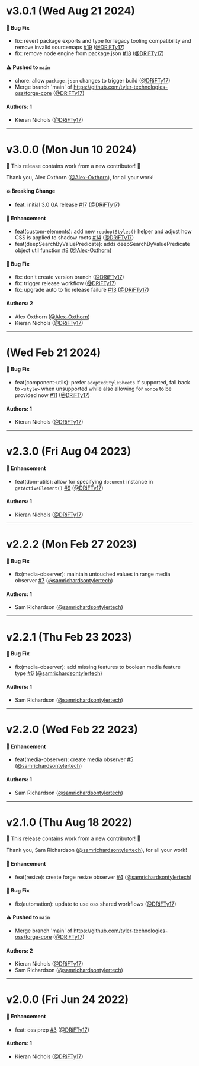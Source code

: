 # v3.0.1 (Wed Aug 21 2024)

#### 🐛 Bug Fix

- fix: revert package exports and type for legacy tooling compatibility and remove invalid sourcemaps [#19](https://github.com/tyler-technologies-oss/forge-core/pull/19) ([@DRiFTy17](https://github.com/DRiFTy17))
- fix: remove node engine from package.json [#18](https://github.com/tyler-technologies-oss/forge-core/pull/18) ([@DRiFTy17](https://github.com/DRiFTy17))

#### ⚠️ Pushed to `main`

- chore: allow `package.json` changes to trigger build ([@DRiFTy17](https://github.com/DRiFTy17))
- Merge branch 'main' of https://github.com/tyler-technologies-oss/forge-core ([@DRiFTy17](https://github.com/DRiFTy17))

#### Authors: 1

- Kieran Nichols ([@DRiFTy17](https://github.com/DRiFTy17))

---

# v3.0.0 (Mon Jun 10 2024)

:tada: This release contains work from a new contributor! :tada:

Thank you, Alex Oxthorn ([@Alex-Oxthorn](https://github.com/Alex-Oxthorn)), for all your work!

#### 💥 Breaking Change

- feat: initial 3.0 GA release [#17](https://github.com/tyler-technologies-oss/forge-core/pull/17) ([@DRiFTy17](https://github.com/DRiFTy17))

#### 🚀 Enhancement

- feat(custom-elements): add new `readoptStyles()` helper and adjust how CSS is applied to shadow roots [#14](https://github.com/tyler-technologies-oss/forge-core/pull/14) ([@DRiFTy17](https://github.com/DRiFTy17))
- feat(deepSearchByValuePredicate): adds deepSearchByValuePredicate object util function [#8](https://github.com/tyler-technologies-oss/forge-core/pull/8) ([@Alex-Oxthorn](https://github.com/Alex-Oxthorn))

#### 🐛 Bug Fix

- fix: don't create version branch ([@DRiFTy17](https://github.com/DRiFTy17))
- fix: trigger release workflow ([@DRiFTy17](https://github.com/DRiFTy17))
- fix: upgrade auto to fix release failure [#13](https://github.com/tyler-technologies-oss/forge-core/pull/13) ([@DRiFTy17](https://github.com/DRiFTy17))

#### Authors: 2

- Alex Oxthorn ([@Alex-Oxthorn](https://github.com/Alex-Oxthorn))
- Kieran Nichols ([@DRiFTy17](https://github.com/DRiFTy17))

---

# (Wed Feb 21 2024)

#### 🐛 Bug Fix

- feat(component-utils): prefer `adoptedStyleSheets` if supported, fall back to `<style>` when unsupported while also allowing for `nonce` to be provided now [#11](https://github.com/tyler-technologies-oss/forge-core/pull/11) ([@DRiFTy17](https://github.com/DRiFTy17))

#### Authors: 1

- Kieran Nichols ([@DRiFTy17](https://github.com/DRiFTy17))

---

# v2.3.0 (Fri Aug 04 2023)

#### 🚀 Enhancement

- feat(dom-utils): allow for specifying `document` instance in `getActiveElement()` [#9](https://github.com/tyler-technologies-oss/forge-core/pull/9) ([@DRiFTy17](https://github.com/DRiFTy17))

#### Authors: 1

- Kieran Nichols ([@DRiFTy17](https://github.com/DRiFTy17))

---

# v2.2.2 (Mon Feb 27 2023)

#### 🐛 Bug Fix

- fix(media-observer): maintain untouched values in range media observer [#7](https://github.com/tyler-technologies-oss/forge-core/pull/7) ([@samrichardsontylertech](https://github.com/samrichardsontylertech))

#### Authors: 1

- Sam Richardson ([@samrichardsontylertech](https://github.com/samrichardsontylertech))

---

# v2.2.1 (Thu Feb 23 2023)

#### 🐛 Bug Fix

- fix(media-observer): add missing features to boolean media feature type [#6](https://github.com/tyler-technologies-oss/forge-core/pull/6) ([@samrichardsontylertech](https://github.com/samrichardsontylertech))

#### Authors: 1

- Sam Richardson ([@samrichardsontylertech](https://github.com/samrichardsontylertech))

---

# v2.2.0 (Wed Feb 22 2023)

#### 🚀 Enhancement

- feat(media-observer): create media observer [#5](https://github.com/tyler-technologies-oss/forge-core/pull/5) ([@samrichardsontylertech](https://github.com/samrichardsontylertech))

#### Authors: 1

- Sam Richardson ([@samrichardsontylertech](https://github.com/samrichardsontylertech))

---

# v2.1.0 (Thu Aug 18 2022)

:tada: This release contains work from a new contributor! :tada:

Thank you, Sam Richardson ([@samrichardsontylertech](https://github.com/samrichardsontylertech)), for all your work!

#### 🚀 Enhancement

- feat(resize): create forge resize observer [#4](https://github.com/tyler-technologies-oss/forge-core/pull/4) ([@samrichardsontylertech](https://github.com/samrichardsontylertech))

#### 🐛 Bug Fix

- fix(automation): update to use oss shared workflows ([@DRiFTy17](https://github.com/DRiFTy17))

#### ⚠️ Pushed to `main`

- Merge branch 'main' of https://github.com/tyler-technologies-oss/forge-core ([@DRiFTy17](https://github.com/DRiFTy17))

#### Authors: 2

- Kieran Nichols ([@DRiFTy17](https://github.com/DRiFTy17))
- Sam Richardson ([@samrichardsontylertech](https://github.com/samrichardsontylertech))

---

# v2.0.0 (Fri Jun 24 2022)

#### 🚀 Enhancement

- feat: oss prep [#3](https://github.com/tyler-technologies-oss/forge-core/pull/3) ([@DRiFTy17](https://github.com/DRiFTy17))

#### Authors: 1

- Kieran Nichols ([@DRiFTy17](https://github.com/DRiFTy17))
